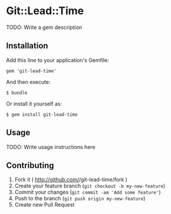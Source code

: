 # Git::Lead::Time

TODO: Write a gem description

## Installation

Add this line to your application's Gemfile:

    gem 'git-lead-time'

And then execute:

    $ bundle

Or install it yourself as:

    $ gem install git-lead-time

## Usage

TODO: Write usage instructions here

## Contributing

1. Fork it ( http://github.com/<my-github-username>/git-lead-time/fork )
2. Create your feature branch (`git checkout -b my-new-feature`)
3. Commit your changes (`git commit -am 'Add some feature'`)
4. Push to the branch (`git push origin my-new-feature`)
5. Create new Pull Request
